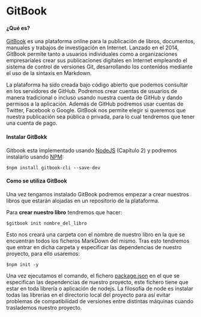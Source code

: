 # GitBook

#### ¿Qué es?

[GitBook](/www.gitbook.com "Gitbook") es una plataforma online para la publicación de libros, documentos, manuales y trabajos de investigación en Internet. Lanzado en el 2014, GitBook permite tanto a usuarios individuales como a organizaciones empresariales crear sus publicaciones digitales en Internet empleando el sistema de control de versiones Git, desarrollando los contenidos mediante el uso de la sintaxis en Markdown.

La plataforma ha sido creada bajo código abierto que podemos consultar en los servidores de GitHub. Podremos crear  cuentas de usuarios de  manera tradicional o incluso usando nuestra cuenta de GitHub y dando permisos a la aplicación. Además de GitHub podremos usar cuentas de Twitter, Facebook o Google. GitBook nos permite elegir si queremos que nuestra publicación sea pública o privada, para lo cual tendremos que tener una cuenta de pago.

#### Instalar GitBokk

Gitbook esta implementado usando [NodeJS](https://nodejs.org/es/) \(Capítulo 2\) y podremos instalarlo usando [NPM](https://www.npmjs.com/):

```
$npm install gitbook-cli --save-dev
```

#### Como se utiliza GitBook

Una vez tengamos instalado GitBook podremos empezar a crear nuestros libros que estarán alojadas en un repositorio de la plataforma.

Para **crear nuestro libro** tendremos que hacer:

```
$gitbook init nombre_del_libro
```

Esto nos creará una carpeta con el nombre de nuestro libro en la que se encuentran todos los ficheros MarkDown del mismo. Tras esto tendremos que entrar en dicha carpeta y especificar las dependencias de nuestro proyecto, para ello usaremos:

```
$npm init -y
```

Una vez ejecutamos el comando, el fichero [package.json](https://docs.npmjs.com/files/package.json) en el que se especifican las dependencias de nuestro proyecto, este fichero tiene que estar en toda librería o aplicación de nodejs. La filosofia de node es instalar todas las librerias en el directorio local del proyecto para así evitar problemas de compatibilidad de versiones entre distintas máquinas cuando traslademos nuestro proyecto.

